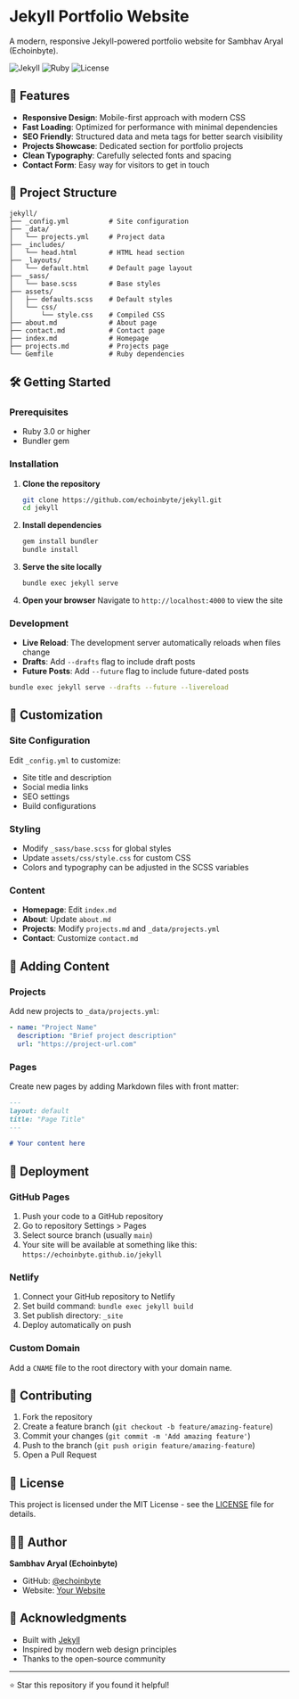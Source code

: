 # Jekyll Portfolio Website

A modern, responsive Jekyll-powered portfolio website for Sambhav Aryal (Echoinbyte).

![Jekyll](https://img.shields.io/badge/Jekyll-4.3.3-CC0000?style=flat-square&logo=jekyll&logoColor=white)
![Ruby](https://img.shields.io/badge/Ruby-3.0+-CC342D?style=flat-square&logo=ruby&logoColor=white)
![License](https://img.shields.io/badge/License-MIT-blue?style=flat-square)

## 🚀 Features

- **Responsive Design**: Mobile-first approach with modern CSS
- **Fast Loading**: Optimized for performance with minimal dependencies
- **SEO Friendly**: Structured data and meta tags for better search visibility
- **Projects Showcase**: Dedicated section for portfolio projects
- **Clean Typography**: Carefully selected fonts and spacing
- **Contact Form**: Easy way for visitors to get in touch

## 📁 Project Structure

```
jekyll/
├── _config.yml          # Site configuration
├── _data/
│   └── projects.yml     # Project data
├── _includes/
│   └── head.html        # HTML head section
├── _layouts/
│   └── default.html     # Default page layout
├── _sass/
│   └── base.scss        # Base styles
├── assets/
│   ├── defaults.scss    # Default styles
│   └── css/
│       └── style.css    # Compiled CSS
├── about.md             # About page
├── contact.md           # Contact page
├── index.md             # Homepage
├── projects.md          # Projects page
└── Gemfile              # Ruby dependencies
```

## 🛠️ Getting Started

### Prerequisites

- Ruby 3.0 or higher
- Bundler gem

### Installation

1. **Clone the repository**
   ```bash
   git clone https://github.com/echoinbyte/jekyll.git
   cd jekyll
   ```

2. **Install dependencies**
   ```bash
   gem install bundler
   bundle install
   ```

3. **Serve the site locally**
   ```bash
   bundle exec jekyll serve
   ```

4. **Open your browser**
   Navigate to `http://localhost:4000` to view the site

### Development

- **Live Reload**: The development server automatically reloads when files change
- **Drafts**: Add `--drafts` flag to include draft posts
- **Future Posts**: Add `--future` flag to include future-dated posts

```bash
bundle exec jekyll serve --drafts --future --livereload
```

## 🎨 Customization

### Site Configuration

Edit `_config.yml` to customize:
- Site title and description
- Social media links
- SEO settings
- Build configurations

### Styling

- Modify `_sass/base.scss` for global styles
- Update `assets/css/style.css` for custom CSS
- Colors and typography can be adjusted in the SCSS variables

### Content

- **Homepage**: Edit `index.md`
- **About**: Update `about.md`
- **Projects**: Modify `projects.md` and `_data/projects.yml`
- **Contact**: Customize `contact.md`

## 📝 Adding Content

### Projects

Add new projects to `_data/projects.yml`:

```yaml
- name: "Project Name"
  description: "Brief project description"
  url: "https://project-url.com"
```

### Pages

Create new pages by adding Markdown files with front matter:

```markdown
---
layout: default
title: "Page Title"
---

# Your content here
```

## 🚀 Deployment

### GitHub Pages

1. Push your code to a GitHub repository
2. Go to repository Settings > Pages
3. Select source branch (usually `main`)
4. Your site will be available at something like this: `https://echoinbyte.github.io/jekyll`

### Netlify

1. Connect your GitHub repository to Netlify
2. Set build command: `bundle exec jekyll build`
3. Set publish directory: `_site`
4. Deploy automatically on push

### Custom Domain

Add a `CNAME` file to the root directory with your domain name.

## 🤝 Contributing

1. Fork the repository
2. Create a feature branch (`git checkout -b feature/amazing-feature`)
3. Commit your changes (`git commit -m 'Add amazing feature'`)
4. Push to the branch (`git push origin feature/amazing-feature`)
5. Open a Pull Request

## 📄 License

This project is licensed under the MIT License - see the [LICENSE](LICENSE) file for details.

## 👨‍💻 Author

**Sambhav Aryal (Echoinbyte)**
- GitHub: [@echoinbyte](https://github.com/echoinbyte)
- Website: [Your Website](https://echoinbyte.github.io/jekyll)

## 🙏 Acknowledgments

- Built with [Jekyll](https://jekyllrb.com/)
- Inspired by modern web design principles
- Thanks to the open-source community

---

⭐ Star this repository if you found it helpful!